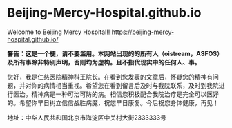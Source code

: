 # Beijing-Mercy-Hospital.github.io
Welcome to Beijing Mercy Hospital!!  https://beijing-mercy-hospital.github.io/

**警告：这是一个梗，请不要滥用。本网站出现的的所有人（oistream，ASFOS）及所有事除非特别声明，否则均为虚构。且不指代现实中的任何人、事。**

您好，我是仁慈医院精神科王院长。在看到您发表的文章后，怀疑您的精神有问题，并对你的病情相当重视。希望您在看到留言后及时与我院联系，及时到我院进行医治。精神病是一种可治可防的病。相信您积极配合我院治疗是完全可以医好的。希望你早日树立信信战胜病魔，祝您早日康复。今后祝您身体健康，再见！ 

地址：中华人民共和国北京市海淀区中关村大街2333333号
